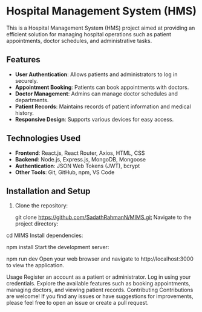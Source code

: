 # Hospital Management System (HMS)

This is a Hospital Management System (HMS) project aimed at providing an efficient solution for managing hospital operations such as patient appointments, doctor schedules, and administrative tasks.

## Features

- **User Authentication**: Allows patients and administrators to log in securely.
- **Appointment Booking**: Patients can book appointments with doctors.
- **Doctor Management**: Admins can manage doctor schedules and departments.
- **Patient Records**: Maintains records of patient information and medical history.
- **Responsive Design**: Supports various devices for easy access.

## Technologies Used

- **Frontend**: React.js, React Router, Axios, HTML, CSS
- **Backend**: Node.js, Express.js, MongoDB, Mongoose
- **Authentication**: JSON Web Tokens (JWT), bcrypt
- **Other Tools**: Git, GitHub, npm, VS Code

## Installation and Setup

1. Clone the repository:

   git clone https://github.com/SadathRahmanN/MIMS.git
Navigate to the project directory:



cd MIMS
Install dependencies:



npm install
Start the development server:



npm run dev
Open your web browser and navigate to http://localhost:3000 to view the application.

Usage
Register an account as a patient or administrator.
Log in using your credentials.
Explore the available features such as booking appointments, managing doctors, and viewing patient records.
Contributing
Contributions are welcome! If you find any issues or have suggestions for improvements, please feel free to open an issue or create a pull request.
